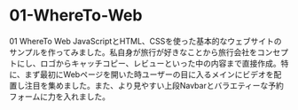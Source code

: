 # 01-WhereTo-Web
01 WhereTo Web
JavaScriptとHTML、CSSを使った基本的なウェブサイトのサンプルを作ってみました。私自身が旅行が好きなことから旅行会社をコンセプトにし、ロゴからキャッチコピー、レビューといった中の内容まで直接作成。特に、まず最初にWebページを開いた時ユーザーの目に入るメインにビデオを配置し注目を集めました。また、より見やすい上段Navbarとバラエティーな予約フォームに力を入れました。
